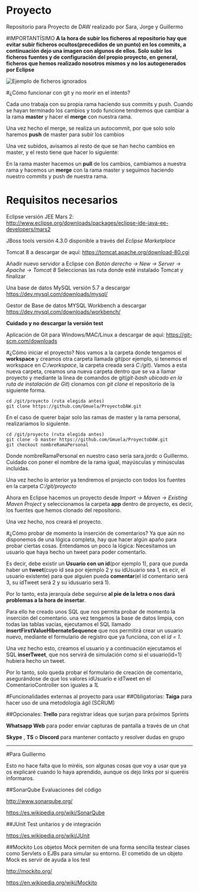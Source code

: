 # Proyecto
Repositorio para Proyecto de DAW realizado por Sara, Jorge y Guillermo

#IMPORTANTÍSIMO
**A la hora de subir los ficheros al repositorio hay que evitar subir ficheros ocultos(precedidos de un punto) en los commits, a continuación dejo una imagen con algunos de ellos. Solo subir los ficheros fuentes y de configuración del propio proyecto, en general, ficheros que hemos realizado nosotros mismos y no los autogenerados por Eclipse**

![Ejemplo de ficheros ignorados](http://s8.postimg.org/jugakenud/84dbe3bf_6b57_41e3_bdef_c5c81ddc9ce9.jpg)

#¿Cómo funcionar con git y no morir en el intento?

Cada uno trabaja con su propia rama haciendo sus commits y push. Cuando se hayan terminado los cambios y todo funcione tendremos que cambiar a la rama **master** y hacer el **merge** con nuestra rama.

Una vez hecho el merge, se realiza un autocommit, por que solo solo haremos **push** de master para subir los cambios

Una vez subidos, avisamos al resto de que se han hecho cambios en master, y el resto tiene que hacer lo siguiente:

En la rama master hacemos un **pull** de los cambios, cambiamos a nuestra rama y hacemos un **merge** con la rama master y seguimos haciendo nuestro commits y push de nuestra rama.

# Requisitos necesarios
Eclipse versión JEE Mars 2:
http://www.eclipse.org/downloads/packages/eclipse-ide-java-ee-developers/mars2

JBoss tools versión 4.3.0 disponible a través del *Eclipse Marketplace*

Tomcat 8 a descargar de aquí:
https://tomcat.apache.org/download-80.cgi

Añadir nuevo servidor a Eclipse con *Botón derecho -> New -> Server -> Apache -> Tomcat 8*
Seleccionas las ruta donde esté instalado Tomcat y finalizar

Una base de datos MySQL versión 5.7 a descargar https://dev.mysql.com/downloads/mysql/

Gestor de Base de datos MYSQL Workbench a descargar https://dev.mysql.com/downloads/workbench/

**Cuidado y no descargar la versión test**

Aplicación de Git para Windows/MAC/Linux a descargar de aquí: https://git-scm.com/downloads

#¿Cómo iniciar el proyecto?
Nos vamos a la carpeta donde tengamos el **workspace** y creamos otra carpeta llamada git(por ejemplo, si tenemos el workspace en *C:/workspace*, la carpeta creada será *C:/git*). Vamos a esta nueva carpeta, creamos una nueva carpeta dentro que se va a llamar proyecto y mediante la línea de comandos de git(*git-bash ubicado en la ruta de instalación de Git*) clonamos con *git clone* el repositorio de la siguiente forma.

```shell
cd /git/proyecto (ruta elegida antes)
git clone https://github.com/Gmuela/ProyectoDAW.git
```

En el caso de querer bajar solo las ramas de master y la rama personal, realizaríamos lo siguiente.

```
cd /git/proyecto (ruta elegida antes)
git clone -b master https://github.com/Gmuela/ProyectoDAW.git
git checkout nombreRamaPersonal
```
Donde nombreRamaPersonal en nuestro caso sería sara,jordc o Guillermo. Cuidado con poner el nombre de la rama igual, mayúsculas y minúsculas incluidas.

Una vez hecho lo anterior ya tendremos el projecto con todos los fuentes en la carpeta *C:/git/proyecto*

Ahora en Eclipse hacemos un proyecto desde *Import -> Maven -> Existing Maven Project* y seleccionamos la carpeta **app** dentro de proyecto, es decir, los fuentes que hemos clonado del repositorio.

Una vez hecho, nos creará el proyecto.

#¿Cómo probar de momento la inserción de comentarios?
Ya que aún no disponemos de una lógica completa, hay que hacer algún apaño para probar ciertas cosas. Entendamos un poco la lógica: Necesitamos un usuario que haya hecho un tweet para poder comentarlo. 

Es decir, debe existir un **Usuario con un id**(por ejemplo 1), para que pueda haber un **tweet**(cuyo id sea por ejemplo 2 y su idUsuario sea 1, es ecir, el usuario existente) para que alguien pueda **comentar**(el id comentario será 3, su idTweet será 2 y su idusuario será 1). 

Por lo tanto, esta jerarquía debe seguirse **al pie de la letra o nos dará problemas a la hora de insertar**.

Para ello he creado unos SQL que nos permita probar de momento la inserción del comentario. una vez tengamos la base de datos limpia, con todas las tablas vacías, ejecutamos el SQL llamado **insertFirstValueHibernateSequence** que nos permitirá crear un usuario nuevo, mediante el formulario de registro que ya funciona, con el *id = 1*.

Una vez hecho esto, creamos el usuario y a continuación ejecutamos el SQL **inserTweet**, que nos servirá de simulación como si el usuario(id=1) hubiera hecho un tweet.

Por lo tanto, solo queda probar el formulario de creación de comentario, asegurándose de que los valores idUsuario e idTweet en el ComentarioController son iguales a *1L*

#Funcionalidades externas al proyecto para usar
##Obligatorias: 
**Taiga** para hacer uso de una metodología ágil (SCRUM)

##Opcionales: 
**Trello** para registrar ideas que surjan para próximos Sprints

**Whatsapp Web** para poder enviar capturas de pantalla a través de un chat

**Skype** , **TS** o **Discord** para mantener contacto y resolver dudas en grupo

***

#Para Guillermo

Esto no hace falta que lo miréis, son algunas cosas que voy a usar que ya os explicaré cuando lo haya aprendido, aunque os dejo links por si queréis informaros.

##SonarQube 
Evaluaciones del código

http://www.sonarqube.org/

https://es.wikipedia.org/wiki/SonarQube

##JUnit
Test unitarios y de integración

https://es.wikipedia.org/wiki/JUnit

##Mockito
Los objetos Mock permiten de una forma sencilla testear clases como Servlets o EJBs para simular su entorno. El cometido de un objeto Mock es servir de ayuda a los test

http://mockito.org/

https://en.wikipedia.org/wiki/Mockito

